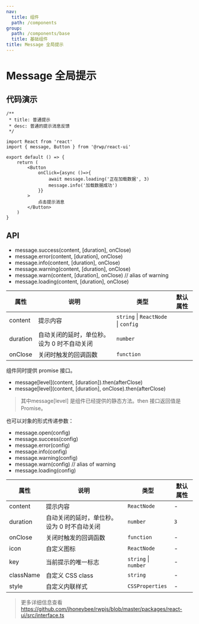```yaml
---
nav:
  title: 组件
  path: /components
group:
  path: /components/base
  title: 基础组件
title: Message 全局提示
---
```


# Message 全局提示

## 代码演示


```tsx
/**
 * title: 普通提示
 * desc: 普通的提示消息反馈
 */

import React from 'react'
import { message, Button } from '@rwp/react-ui'

export default () => {
    return (
        <Button
            onClick={async ()=>{
                await message.loading('正在加载数据', 3)
                message.info('加载数据成功')
            }}
        >
            点击提示消息
        </Button>
    )
}
```


## API

- message.success(content, [duration], onClose)
- message.error(content, [duration], onClose)
- message.info(content, [duration], onClose)
- message.warning(content, [duration], onClose)
- message.warn(content, [duration], onClose) // alias of warning
- message.loading(content, [duration], onClose)

|属性        |说明	       |类型	  |默认属性
|-----      |------       |-----     |-----    
|content    |提示内容      |`string` \| `ReactNode` \| `config`
|duration   |自动关闭的延时，单位秒。设为 0 时不自动关闭|`number`
|onClose    |关闭时触发的回调函数|`function`

组件同时提供 promise 接口。

- message[level](content, [duration]).then(afterClose)
- message[level](content, [duration], onClose).then(afterClose)

> 其中message[level] 是组件已经提供的静态方法。then 接口返回值是 Promise。

也可以对象的形式传递参数：

- message.open(config)
- message.success(config)
- message.error(config)
- message.info(config)
- message.warning(config)
- message.warn(config) // alias of warning
- message.loading(config)

|属性        |说明	       |类型	  |默认属性
|-----      |------       |-----     |-----    
|content    |提示内容      | `ReactNode` | -
|duration   |自动关闭的延时，单位秒。设为 0 时不自动关闭|`number`	| `3`
|onClose    |关闭时触发的回调函数 | `function`| -
|icon       |自定义图标          | `ReactNode`| -
|key        |当前提示的唯一标志  | `string` \| `number`| -
|className  |自定义 CSS class   | `string`| -
|style      |自定义内联样式     | `CSSProperties`| -

> 更多详细信息查看 https://github.com/jhoneybee/rwpjs/blob/master/packages/react-ui/src/interface.ts